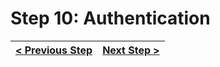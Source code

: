 # Step 10: Authentication

[//]: # (head-end)




[//]: # (foot-start)

[{]: <helper> (navStep)

| [< Previous Step](https://github.com/Urigo/WhatsApp-Clone-Server/tree/master@0.1.0/.tortilla/manuals/views/step9.md) | [Next Step >](https://github.com/Urigo/WhatsApp-Clone-Server/tree/master@0.1.0/.tortilla/manuals/views/step11.md) |
|:--------------------------------|--------------------------------:|

[}]: #

